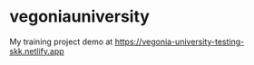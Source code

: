 # vegoniauniversity
My training project
demo at
    https://vegonia-university-testing-skk.netlify.app

